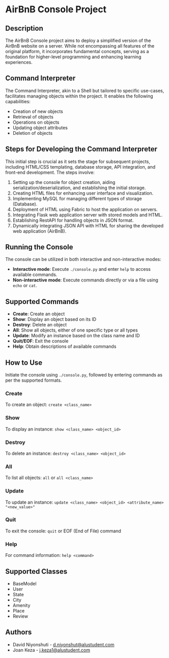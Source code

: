 # AirBnB Console Project

## Description
The AirBnB Console project aims to deploy a simplified version of the AirBnB website on a server. While not encompassing all features of the original platform, it incorporates fundamental concepts, serving as a foundation for higher-level programming and enhancing learning experiences.

## Command Interpreter
The Command Interpreter, akin to a Shell but tailored to specific use-cases, facilitates managing objects within the project. It enables the following capabilities:
- Creation of new objects
- Retrieval of objects
- Operations on objects
- Updating object attributes
- Deletion of objects

## Steps for Developing the Command Interpreter
This initial step is crucial as it sets the stage for subsequent projects, including HTML/CSS templating, database storage, API integration, and front-end development. The steps involve:
1. Setting up the console for object creation, aiding serialization/deserialization, and establishing the initial storage.
2. Creating HTML files for enhancing user interface and visualization.
3. Implementing MySQL for managing different types of storage (Database).
4. Deployment of HTML using Fabric to host the application on servers.
5. Integrating Flask web application server with stored models and HTML.
6. Establishing RestAPI for handling objects in JSON format.
7. Dynamically integrating JSON API with HTML for sharing the developed web application (AirBnB).

## Running the Console
The console can be utilized in both interactive and non-interactive modes:
- **Interactive mode**: Execute `./console.py` and enter `help` to access available commands.
- **Non-interactive mode**: Execute commands directly or via a file using `echo` or `cat`.

## Supported Commands
- **Create**: Create an object
- **Show**: Display an object based on its ID
- **Destroy**: Delete an object
- **All**: Show all objects, either of one specific type or all types
- **Update**: Modify an instance based on the class name and ID
- **Quit/EOF**: Exit the console
- **Help**: Obtain descriptions of available commands

## How to Use
Initiate the console using `./console.py`, followed by entering commands as per the supported formats.

### Create
To create an object: `create <class_name>`

### Show
To display an instance: `show <class_name> <object_id>`

### Destroy
To delete an instance: `destroy <class_name> <object_id>`

### All
To list all objects: `all` or `all <class_name>`

### Update
To update an instance: `update <class_name> <object_id> <attribute_name> "<new_value>"`

### Quit
To exit the console: `quit` or EOF (End of File) command

### Help
For command information: `help <command>`

## Supported Classes
- BaseModel
- User
- State
- City
- Amenity
- Place
- Review

## Authors
- David Niyonshuti - d.niyonshut@alustudent.com
- Joan Keza - j.keza1@alustudent.com

